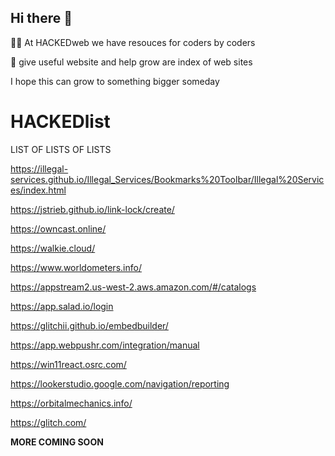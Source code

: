 ## Hi there 👋

🙋‍♀️ At HACKEDweb we have resouces for coders by coders 

🌈 give useful website and help grow are index of web sites

I hope this can grow to something bigger someday





# HACKEDlist
LIST OF LISTS OF LISTS

https://illegal-services.github.io/Illegal_Services/Bookmarks%20Toolbar/Illegal%20Services/index.html

https://jstrieb.github.io/link-lock/create/

https://owncast.online/

https://walkie.cloud/

https://www.worldometers.info/

https://appstream2.us-west-2.aws.amazon.com/#/catalogs

https://app.salad.io/login

https://glitchii.github.io/embedbuilder/

https://app.webpushr.com/integration/manual

https://win11react.osrc.com/

https://lookerstudio.google.com/navigation/reporting

https://orbitalmechanics.info/

https://glitch.com/

**MORE COMING SOON**







